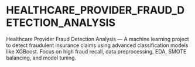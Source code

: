 # HEALTHCARE_PROVIDER_FRAUD_DETECTION_ANALYSIS
Healthcare Provider Fraud Detection Analysis — A machine learning project to detect fraudulent insurance claims using advanced classification models like XGBoost. Focus on high fraud recall, data preprocessing, EDA, SMOTE balancing, and model tuning.
